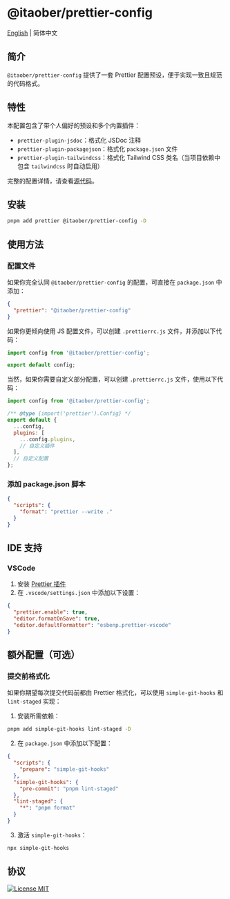 # @itaober/prettier-config

[English](./README.md) | 简体中文

## 简介

`@itaober/prettier-config` 提供了一套 Prettier 配置预设，便于实现一致且规范的代码格式。

## 特性

本配置包含了带个人偏好的预设和多个内置插件：

- `prettier-plugin-jsdoc`：格式化 JSDoc 注释
- `prettier-plugin-packagejson`：格式化 `package.json` 文件
- `prettier-plugin-tailwindcss`：格式化 Tailwind CSS 类名（当项目依赖中包含 `tailwindcss` 时自动启用）

完整的配置详情，请查看[源代码](./src/index.ts)。

## 安装

```bash
pnpm add prettier @itaober/prettier-config -D
```

## 使用方法

### 配置文件

如果你完全认同 `@itaober/prettier-config` 的配置，可直接在 `package.json` 中添加：

```json
{
  "prettier": "@itaober/prettier-config"
}
```

如果你更倾向使用 JS 配置文件，可以创建 `.prettierrc.js` 文件，并添加以下代码：

```js
import config from '@itaober/prettier-config';

export default config;
```

当然，如果你需要自定义部分配置，可以创建 `.prettierrc.js` 文件，使用以下代码：

```js
import config from '@itaober/prettier-config';

/** @type {import('prettier').Config} */
export default {
  ...config,
  plugins: [
    ...config.plugins,
    // 自定义插件
  ],
  // 自定义配置
};
```

### 添加 package.json 脚本

```json
{
  "scripts": {
    "format": "prettier --write ."
  }
}
```

## IDE 支持

### VSCode

1. 安装 [Prettier 插件](https://marketplace.visualstudio.com/items?itemName=esbenp.prettier-vscode)
2. 在 `.vscode/settings.json` 中添加以下设置：

```json
{
  "prettier.enable": true,
  "editor.formatOnSave": true,
  "editor.defaultFormatter": "esbenp.prettier-vscode"
}
```

## 额外配置（可选）

### 提交前格式化

如果你期望每次提交代码前都由 Prettier 格式化，可以使用 `simple-git-hooks` 和 `lint-staged` 实现：

1. 安装所需依赖：

```bash
pnpm add simple-git-hooks lint-staged -D
```

2. 在 `package.json` 中添加以下配置：

```json
{
  "scripts": {
    "prepare": "simple-git-hooks"
  },
  "simple-git-hooks": {
    "pre-commit": "pnpm lint-staged"
  },
  "lint-staged": {
    "*": "pnpm format"
  }
}
```

3. 激活 `simple-git-hooks`：

```bash
npx simple-git-hooks
```

## 协议

[![License MIT](https://img.shields.io/badge/License-MIT-yellow)](../../LICENSE)
